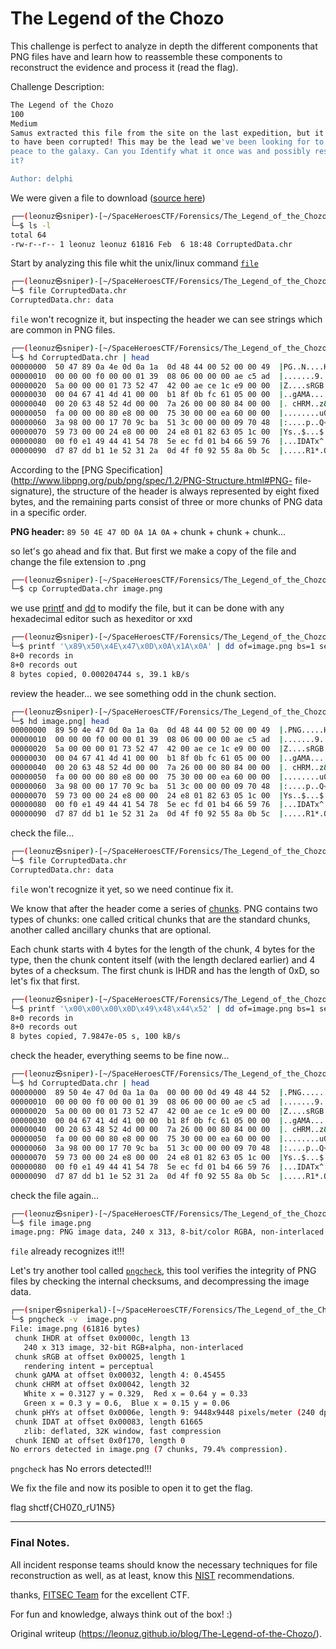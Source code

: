 # The Legend of the Chozo

This challenge is perfect to analyze in depth the different components that
PNG files have and learn how to reassemble these components to reconstruct the
evidence and process it (read the flag).  
  
Challenge Description:  
```bash  
The Legend of the Chozo  
100  
Medium  
Samus extracted this file from the site on the last expedition, but it appears
to have been corrupted! This may be the lead we've been looking for to bring
peace to the galaxy. Can you Identify what it once was and possibly restore
it?

Author: delphi  
```

We were given a file to download ([source
here](https://github.com/leonuz/CTFs/raw/main/stuff/CorruptedData.chr))

  
```bash  
┌──(leonuz㉿sniper)-[~/SpaceHeroesCTF/Forensics/The_Legend_of_the_Chozo]  
└─$ ls -l  
total 64  
-rw-r--r-- 1 leonuz leonuz 61816 Feb  6 18:48 CorruptedData.chr  
```  
Start by analyzing this file whit the unix/linux command
[`file`](https://linux.die.net/man/1/file)

```bash  
┌──(leonuz㉿sniper)-[~/SpaceHeroesCTF/Forensics/The_Legend_of_the_Chozo]  
└─$ file CorruptedData.chr  
CorruptedData.chr: data  
```  
`file` won't recognize it, but inspecting the header we can see strings which
are common in PNG files.

```bash  
┌──(leonuz㉿sniper)-[~/SpaceHeroesCTF/Forensics/The_Legend_of_the_Chozo]  
└─$ hd CorruptedData.chr | head   
00000000  50 47 89 0a 4e 0d 0a 1a  0d 48 44 00 52 00 00 49  |PG..N....HD.R..I|  
00000010  00 00 00 f0 00 00 01 39  08 06 00 00 00 ae c5 ad  |.......9........|  
00000020  5a 00 00 00 01 73 52 47  42 00 ae ce 1c e9 00 00  |Z....sRGB.......|  
00000030  00 04 67 41 4d 41 00 00  b1 8f 0b fc 61 05 00 00  |..gAMA......a...|  
00000040  00 20 63 48 52 4d 00 00  7a 26 00 00 80 84 00 00  |. cHRM..z&......|  
00000050  fa 00 00 00 80 e8 00 00  75 30 00 00 ea 60 00 00  |........u0...`..|  
00000060  3a 98 00 00 17 70 9c ba  51 3c 00 00 00 09 70 48  |:....p..Q<....pH|  
00000070  59 73 00 00 24 e8 00 00  24 e8 01 82 63 05 1c 00  |Ys..$...$...c...|  
00000080  00 f0 e1 49 44 41 54 78  5e ec fd 01 b4 66 59 76  |...IDATx^....fYv|  
00000090  d7 87 dd b1 1e 52 31 2a  0d 4f f0 92 55 8a 0b 5c  |.....R1*.O..U..\|  

```

According to the [PNG
Specification](http://www.libpng.org/pub/png/spec/1.2/PNG-Structure.html#PNG-
file-signature), the structure of the header is always represented by eight
fixed bytes, and the remaining parts consist of three or more chunks of PNG
data in a specific order.

**PNG header:** `89 50 4E 47 0D 0A 1A 0A` + chunk + chunk + chunk...

so let's go ahead and fix that. But first we make a copy of the file and
change the file extension to .png

```bash  
┌──(leonuz㉿sniper)-[~/SpaceHeroesCTF/Forensics/The_Legend_of_the_Chozo]  
└─$ cp CorruptedData.chr image.png  
```  
we use [printf](https://man7.org/linux/man-pages/man3/printf.3.html) and
[dd](https://man7.org/linux/man-pages/man1/dd.1.html) to modify the file, but
it can be done with any hexadecimal editor such as hexeditor or xxd  
```bash  
┌──(leonuz㉿sniper)-[~/SpaceHeroesCTF/Forensics/The_Legend_of_the_Chozo]  
└─$ printf '\x89\x50\x4E\x47\x0D\x0A\x1A\x0A' | dd of=image.png bs=1 seek=0 count=8 conv=notrunc  
8+0 records in  
8+0 records out  
8 bytes copied, 0.000204744 s, 39.1 kB/s  
```  
review the header... we see something odd in the chunk section.

```bash  
┌──(leonuz㉿sniper)-[~/SpaceHeroesCTF/Forensics/The_Legend_of_the_Chozo]  
└─$ hd image.png| head  
00000000  89 50 4e 47 0d 0a 1a 0a  0d 48 44 00 52 00 00 49  |.PNG.....HD.R..I|  
00000010  00 00 00 f0 00 00 01 39  08 06 00 00 00 ae c5 ad  |.......9........|  
00000020  5a 00 00 00 01 73 52 47  42 00 ae ce 1c e9 00 00  |Z....sRGB.......|  
00000030  00 04 67 41 4d 41 00 00  b1 8f 0b fc 61 05 00 00  |..gAMA......a...|  
00000040  00 20 63 48 52 4d 00 00  7a 26 00 00 80 84 00 00  |. cHRM..z&......|  
00000050  fa 00 00 00 80 e8 00 00  75 30 00 00 ea 60 00 00  |........u0...`..|  
00000060  3a 98 00 00 17 70 9c ba  51 3c 00 00 00 09 70 48  |:....p..Q<....pH|  
00000070  59 73 00 00 24 e8 00 00  24 e8 01 82 63 05 1c 00  |Ys..$...$...c...|  
00000080  00 f0 e1 49 44 41 54 78  5e ec fd 01 b4 66 59 76  |...IDATx^....fYv|  
00000090  d7 87 dd b1 1e 52 31 2a  0d 4f f0 92 55 8a 0b 5c  |.....R1*.O..U..\|  
```  
check the file...

```bash  
┌──(leonuz㉿sniper)-[~/SpaceHeroesCTF/Forensics/The_Legend_of_the_Chozo]  
└─$ file CorruptedData.chr  
CorruptedData.chr: data  
```  
`file` won't recognize it yet, so we need continue fix it.

We know that after the header come a series of
[chunks](http://www.libpng.org/pub/png/spec/1.2/PNG-Chunks.html). PNG contains
two types of chunks: one called critical chunks that are the standard chunks,
another called ancillary chunks that are optional.  

Each chunk starts with 4 bytes for the length of the chunk, 4 bytes for the
type, then the chunk content itself (with the length declared earlier) and 4
bytes of a checksum. The first chunk is IHDR and has the length of 0xD, so
let's fix that first.

```bash  
┌──(leonuz㉿sniper)-[~/SpaceHeroesCTF/Forensics/The_Legend_of_the_Chozo]  
└─$ printf '\x00\x00\x00\x0D\x49\x48\x44\x52' | dd of=image.png bs=1 seek=8 count=8 conv=notrunc  
8+0 records in  
8+0 records out  
8 bytes copied, 7.9847e-05 s, 100 kB/s  
```  
check the header, everything seems to be fine now...

```bash  
┌──(leonuz㉿sniper)-[~/SpaceHeroesCTF/Forensics/The_Legend_of_the_Chozo]  
└─$ hd CorruptedData.chr | head                                                             
00000000  89 50 4e 47 0d 0a 1a 0a  00 00 00 0d 49 48 44 52  |.PNG........IHDR|  
00000010  00 00 00 f0 00 00 01 39  08 06 00 00 00 ae c5 ad  |.......9........|  
00000020  5a 00 00 00 01 73 52 47  42 00 ae ce 1c e9 00 00  |Z....sRGB.......|  
00000030  00 04 67 41 4d 41 00 00  b1 8f 0b fc 61 05 00 00  |..gAMA......a...|  
00000040  00 20 63 48 52 4d 00 00  7a 26 00 00 80 84 00 00  |. cHRM..z&......|  
00000050  fa 00 00 00 80 e8 00 00  75 30 00 00 ea 60 00 00  |........u0...`..|  
00000060  3a 98 00 00 17 70 9c ba  51 3c 00 00 00 09 70 48  |:....p..Q<....pH|  
00000070  59 73 00 00 24 e8 00 00  24 e8 01 82 63 05 1c 00  |Ys..$...$...c...|  
00000080  00 f0 e1 49 44 41 54 78  5e ec fd 01 b4 66 59 76  |...IDATx^....fYv|  
00000090  d7 87 dd b1 1e 52 31 2a  0d 4f f0 92 55 8a 0b 5c  |.....R1*.O..U..\|

```  
check the file again...

```bash  
┌──(leonuz㉿sniper)-[~/SpaceHeroesCTF/Forensics/The_Legend_of_the_Chozo]  
└─$ file image.png  
image.png: PNG image data, 240 x 313, 8-bit/color RGBA, non-interlaced  
```  
`file` already recognizes it!!!  

Let's try another tool called
[`pngcheck`](http://www.libpng.org/pub/png/apps/pngcheck.html), this tool
verifies the integrity of PNG files by checking the internal checksums, and
decompressing the image data.

```bash  
┌──(sniper㉿sniperkal)-[~/SpaceHeroesCTF/Forensics/The_Legend_of_the_Chozo]  
└─$ pngcheck -v  image.png  
File: image.png (61816 bytes)  
 chunk IHDR at offset 0x0000c, length 13  
   240 x 313 image, 32-bit RGB+alpha, non-interlaced  
 chunk sRGB at offset 0x00025, length 1  
   rendering intent = perceptual  
 chunk gAMA at offset 0x00032, length 4: 0.45455  
 chunk cHRM at offset 0x00042, length 32  
   White x = 0.3127 y = 0.329,  Red x = 0.64 y = 0.33  
   Green x = 0.3 y = 0.6,  Blue x = 0.15 y = 0.06  
 chunk pHYs at offset 0x0006e, length 9: 9448x9448 pixels/meter (240 dpi)  
 chunk IDAT at offset 0x00083, length 61665  
   zlib: deflated, 32K window, fast compression  
 chunk IEND at offset 0x0f170, length 0  
No errors detected in image.png (7 chunks, 79.4% compression).  
```  
`pngcheck` has No errors detected!!!

We fix the file and now its posible to open it to get the flag.

flag shctf{CH0Z0_rU1N5}

- - -  

### Final Notes.

All incident response teams should know the necessary techniques for file
reconstruction as well, as at least, know this
[NIST](https://nvlpubs.nist.gov/nistpubs/legacy/sp/nistspecialpublication800-86.pdf)
recommendations.

thanks, [FITSEC Team](https://research.fit.edu/fitsec/) for the excellent CTF.

For fun and knowledge, always think out of the box! :)  

Original writeup (https://leonuz.github.io/blog/The-Legend-of-the-Chozo/).